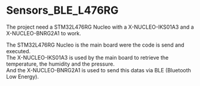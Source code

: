 # Sensors_BLE_L476RG

The project need a STM32L476RG Nucleo with a X-NUCLEO-IKS01A3 and a X-NUCLEO-BNRG2A1 to work.  

The STM32L476RG Nucleo is the main board were the code is send and executed.  
The X-NUCLEO-IKS01A3 is used by the main board to retrieve the temperature, the humidity and the pressure.  
And the X-NUCLEO-BNRG2A1 is used to send this datas via BLE (Bluetooth Low Energy).  

